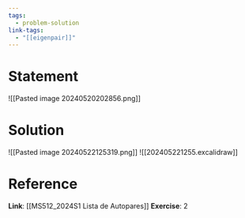 ```yaml
---
tags:
  - problem-solution
link-tags:
  - "[[eigenpair]]"
---
```

# Statement 
![[Pasted image 20240520202856.png]]

# Solution
![[Pasted image 20240522125319.png]]
![[202405221255.excalidraw]]

# Reference
**Link**: [[MS512_2024S1 Lista de Autopares]]
**Exercise**: 2

